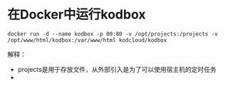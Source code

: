 # 在Docker中运行kodbox

``` shell
docker run -d --name kodbox -p 80:80 -v /opt/projects:/projects -v /opt/www/html/kodbox:/var/www/html kodcloud/kodbox
```
解释：
- projects是用于存放文件，从外部引入是为了可以使用宿主机的定时任务
- 